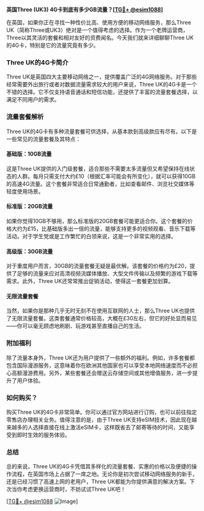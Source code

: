 **英国Three (UK3) 4G卡到底有多少GB流量？[[TG💪+ @esim1088](https://t.me/s/esim1088)]**

在英国，如果你正在寻找一种性价比高、使用方便的移动网络服务，那么Three UK（简称Three或UK3）绝对是一个值得考虑的选择。作为一个老牌运营商，Three以其灵活的套餐和相对友好的资费闻名。今天我们就来详细聊聊Three UK的4G卡，特别是它的流量究竟有多少。

### Three UK的4G卡简介

Three UK是英国四大主要移动网络之一，提供覆盖广泛的4G网络服务。对于那些经常需要外出旅行或者对数据流量需求较大的用户来说，Three UK的4G卡是一个不错的选择。它不仅支持语音通话和短信功能，还提供了丰富的流量套餐选择，以满足不同用户的需求。

### 流量套餐解析

Three UK的4G卡有多种流量套餐可供选择，从基本款到高级款应有尽有。以下是一些常见的流量套餐及其特点：

#### 基础版：10GB流量
这是Three UK提供的入门级套餐，适合那些不需要太多流量但又希望保持在线状态的人群。每月只需支付大约£10（根据汇率可能会有所变化），就可以获得10GB的高速4G流量。这个套餐非常适合日常通勤者，比如查看邮件、浏览社交媒体等轻度使用场景。

#### 标准版：20GB流量
如果你觉得10GB不够用，那么标准版的20GB套餐可能更适合你。这个套餐的价格大约为£15，比基础版多出一倍的流量，能够支持更多的视频观看、音乐下载等活动。对于学生党或是工作繁忙的白领来说，这是一个非常实用的选择。

#### 高级版：30GB流量
对于重度用户而言，30GB的流量套餐无疑是最优解。该套餐的价格约为£20，提供了足够的流量来应对高清视频流媒体播放、大型文件传输以及频繁的游戏下载等需求。此外，Three UK还常常推出促销活动，使得这一套餐更加划算。

#### 无限流量套餐
当然，如果你是那种几乎无时无刻不在使用互联网的人士，那么Three UK也提供了无限流量套餐。这类套餐通常价格较高，大概在£30左右，但它的好处显而易见——你可以毫无顾虑地刷剧、玩游戏甚至直播自己的生活。

### 附加福利

除了流量本身外，Three UK还为用户提供了一些额外的福利。例如，许多套餐都包含国际漫游服务，这意味着你在欧洲其他国家也可以享受本地网络速度而不必担心高额漫游费用。另外，某些套餐还会赠送云存储空间或其他增值服务，进一步提升了用户体验。

### 如何购买？

购买Three UK的4G卡非常简单。你可以通过官方网站进行订购，也可以前往指定零售店办理相关业务。值得注意的是，由于Three UK支持eSIM技术，因此现在越来越多的人选择直接在线上激活eSIM卡，这样既省去了邮寄等待的时间，又能享受到即时生效的服务体验。

### 总结

总的来说，Three UK的4G卡凭借其多样化的流量套餐、实惠的价格以及便捷的操作流程，在英国市场上占据了一席之地。无论你是初次尝试移动网络服务的新手，还是已经习惯了高速上网的老用户，Three UK都能为你提供满意的解决方案。下次当你考虑更换运营商时，不妨试试Three UK吧！

[[TG💪+ @esim1088](https://t.me/s/esim1088) ![Image](https://i.postimg.cc/4NQfJmqS/Snipaste-2025-05-13-00-14-12.png)]